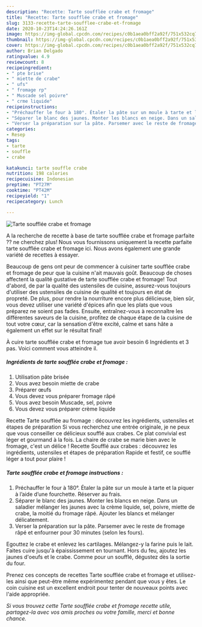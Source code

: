 ```yaml
---
description: "Recette: Tarte soufflée crabe et fromage"
title: "Recette: Tarte soufflée crabe et fromage"
slug: 3133-recette-tarte-soufflee-crabe-et-fromage
date: 2020-10-23T14:24:26.161Z
image: https://img-global.cpcdn.com/recipes/c0b1aea0bff2a92f/751x532cq70/tarte-soufflee-crabe-et-fromage-photo-principale-de-la-recette.jpg
thumbnail: https://img-global.cpcdn.com/recipes/c0b1aea0bff2a92f/751x532cq70/tarte-soufflee-crabe-et-fromage-photo-principale-de-la-recette.jpg
cover: https://img-global.cpcdn.com/recipes/c0b1aea0bff2a92f/751x532cq70/tarte-soufflee-crabe-et-fromage-photo-principale-de-la-recette.jpg
author: Brian Delgado
ratingvalue: 4.9
reviewcount: 8
recipeingredient:
- " pte brise"
- " miette de crabe"
- " ufs"
- " fromage rp"
- " Muscade sel poivre"
- " crme liquide"
recipeinstructions:
- "Préchauffer le four à 180°. Étaler la pâte sur un moule à tarte et la piquer à l’aide d’une fourchette. Réserver au frais."
- "Séparer le blanc des jaunes. Monter les blancs en neige. Dans un saladier mélanger les jaunes avec la crème liquide, sel, poivre, miette de crabe, la moitié du fromage râpé. Ajouter les blancs et mélanger délicatement."
- "Verser la préparation sur la pâte. Parsemer avec le reste de fromage râpé et enfourner pour 30 minutes (selon les fours)."
categories:
- Resep
tags:
- tarte
- souffle
- crabe

katakunci: tarte souffle crabe 
nutrition: 198 calories
recipecuisine: Indonesian
preptime: "PT27M"
cooktime: "PT42M"
recipeyield: "1"
recipecategory: Lunch

---
```



![Tarte soufflée crabe et fromage](https://img-global.cpcdn.com/recipes/c0b1aea0bff2a92f/751x532cq70/tarte-soufflee-crabe-et-fromage-photo-principale-de-la-recette.jpg)

A la recherche de recette à base de tarte soufflée crabe et fromage parfaite ?? ne cherchez plus! Nous vous fournissons uniquement la recette parfaite tarte soufflée crabe et fromage ici. Nous avons également une grande variété de recettes à essayer.

Beaucoup de gens ont peur de commencer à cuisiner tarte soufflée crabe et fromage de peur que la cuisine n'ait mauvais goût. Beaucoup de choses affectent la qualité gustative de tarte soufflée crabe et fromage! Tout d'abord, de par la qualité des ustensiles de cuisine, assurez-vous toujours d'utiliser des ustensiles de cuisine de qualité et toujours en état de propreté. De plus, pour rendre la nourriture encore plus délicieuse, bien sûr, vous devez utiliser une variété d'épices afin que les plats que vous préparez ne soient pas fades. Ensuite, entraînez-vous à reconnaître les différentes saveurs de la cuisine, profitez de chaque étape de la cuisine de tout votre cœur, car la sensation d'être excité, calme et sans hâte a également un effet sur le résultat final!

<!--inarticleads1-->

À cuire tarte soufflée crabe et fromage tue avoir besoin 6 Ingrédients et 3 pas. Voici comment vous atteindre il.

##### Ingrédients de tarte soufflée crabe et fromage :

1. Utilisation  pâte brisée
1. Vous avez besoin  miette de crabe
1. Préparer  œufs
1. Vous devez vous préparer  fromage râpé
1. Vous avez besoin  Muscade, sel, poivre
1. Vous devez vous préparer  crème liquide


Recette Tarte soufflée au fromage : découvrez les ingrédients, ustensiles et étapes de préparation Si vous recherchez une entrée originale, je ne peux que vous conseiller ce délicieux soufflé aux crabes. Ce plat convivial est léger et gourmand à la fois. La chaire de crabe se marie bien avec le fromage, c&#39;est un délice ! Recette Soufflé aux crabes : découvrez les ingrédients, ustensiles et étapes de préparation Rapide et festif, ce soufflé léger a tout pour plaire ! 

<!--inarticleads2-->

##### Tarte soufflée crabe et fromage instructions :

1. Préchauffer le four à 180°. Étaler la pâte sur un moule à tarte et la piquer à l’aide d’une fourchette. Réserver au frais.
1. Séparer le blanc des jaunes. Monter les blancs en neige. Dans un saladier mélanger les jaunes avec la crème liquide, sel, poivre, miette de crabe, la moitié du fromage râpé. Ajouter les blancs et mélanger délicatement.
1. Verser la préparation sur la pâte. Parsemer avec le reste de fromage râpé et enfourner pour 30 minutes (selon les fours).


Egouttez le crabe et enlevez les cartilages. Mélangez-y la farine puis le lait. Faites cuire jusqu&#39;à épaississement en tournant. Hors du feu, ajoutez les jaunes d&#39;oeufs et le crabe. Comme pour un soufflé, dégustez dès la sortie du four. 

<!--inarticleads1-->

<p>
Prenez ces concepts de recettes Tarte soufflée crabe et fromage et utilisez-les ainsi que peut-être même expérimentez pendant que vous y êtes. Le coin cuisine est un excellent endroit pour tenter de nouveaux points avec l'aide appropriée.
</p>

<p>
<i>Si vous trouvez cette Tarte soufflée crabe et fromage recette utile, partagez-la avec vos amis proches ou votre famille, merci et bonne chance.</i>
</p>
